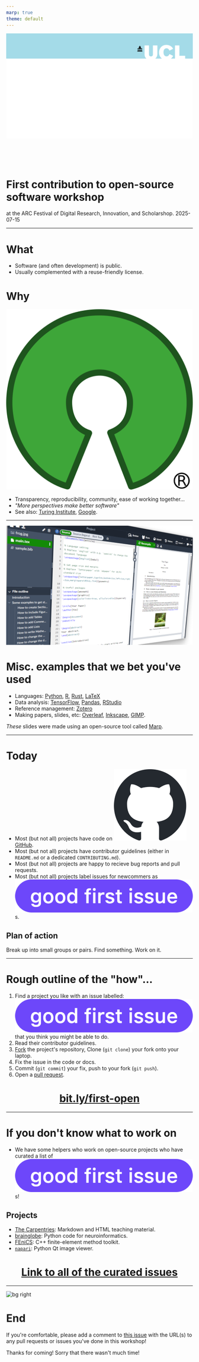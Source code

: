 ```yaml
---
marp: true
theme: default
---
```


![bg fit](assets/ucl-banner.png)

<br/><br/><br/><!-- aesthetic vspace so the title isn't too close to the UCL banner -->

# First contribution to open-source software workshop

at the ARC Festival of Digital Research, Innovation, and Scholarshop. 2025-07-15

---

<!--
paginate: true
-->

# What

- Software (and often development) is public.
- Usually complemented with a reuse-friendly license.

# Why

![bg left:30% w:300](assets/osi-logo.svg)

- Transparency, reproducibility, community, ease of working together...
- _"More perspectives make better software"_
- See also: [Turing Institute](https://www.turing.ac.uk/blog/open-source-software-why-it-matters-and-how-get-involved), [Google](https://opensource.google/documentation/reference/why).

---

![bg right:40% h:110%](assets/ss-overleaf.png)

<!--
_footer: Image [Wikimedia commons](https://commons.wikimedia.org/wiki/File:Screenshot_of_Overleaf.png)
-->

# Misc. examples that we bet you've used

- Languages: [Python](https://github.com/python/cpython), [R](https://cran.r-project.org/sources.html), [Rust](https://github.com/rust-lang/rust), [LaTeX]()
- Data analysis: [TensorFlow](https://github.com/tensorflow/tensorflow), [Pandas](https://github.com/pandas-dev/pandas), [RStudio](https://github.com/rstudio/rstudio)
- Reference management: [Zotero](https://github.com/zotero/zotero)
- Making papers, slides, etc: [Overleaf](https://github.com/overleaf/overleaf), [Inkscape](https://github.com/inkscape/inkscape), [GIMP](https://gitlab.gnome.org/GNOME/gimp).

_These_ slides were made using an open-source tool called [Marp](https://github.com/marp-team/marpit).

---

# Today

- Most (but not all) projects have code on [![h:0.9em](assets/gh.svg) GitHub](https://github.com).
- Most (but not all) projects have contributor guidelines (either in `README.md` or a dedicated `CONTRIBUTING.md`).
- Most (but not all) projects are happy to recieve bug reports and pull requests.
- Most (but not all) projects label issues for newcommers as ![h:1em](assets/good-first-issue-label.png) s.

## Plan of action

Break up into small groups or pairs. Find something. Work on it.

---

# Rough outline of the "how"...

1. Find a project you like with an issue labelled: ![h:1em](assets/good-first-issue-label.png) that you think you might be able to do.
2. Read their contributor guidelines.
3. [Fork] the project's repository, Clone (`git clone`) your fork onto your laptop.
4. Fix the issue in the code or docs.
5. Commit (`git commit`) your fix, push to your fork (`git push`).
6. Open a [pull request].

[Fork]: https://docs.github.com/en/pull-requests/collaborating-with-pull-requests/working-with-forks/fork-a-repo
[pull request]: https://docs.github.com/en/pull-requests/collaborating-with-pull-requests/proposing-changes-to-your-work-with-pull-requests/about-pull-requests

<center>

# [bit.ly/first-open](https://bit.ly/first-open)

</center>

---

<!-- FIXME: add a selfie here! -->

# If you don't know what to work on

- We have some helpers who work on open-source projects who have curated a list of ![h:1em](assets/good-first-issue-label.png) s!

## Projects

- [The Carpentries]: Markdown and HTML teaching material.
- [brainglobe]: Python code for neuroinformatics.
- [FEniCS]: C++ finite-element method toolkit.
- [`napari`]: Python Qt image viewer.

[The Carpentries]: https://github.com/search?q=label%3A%22good+first+issue%22+is%3Aopen+org%3Aswcarpentry+org%3Acarpentries+org%3Adatacarpentry+org%3Alibrarycarpentry&type=issues
[brainglobe]: https://github.com/search?q=org%3Abrainglobe+label%3A%22good+first+issue%22&type=issues
[FEniCS]: https://github.com/search?q=repo%3AFEniCS%2Fbasix+repo%3AFEniCS%2FFFCx+repo%3AFEniCS%2Fdolfinx+repo%3ADefElement%2FDefElement+label%3A%22good+first+issue%22+is%3Aopen&type=issues
[`napari`]: https://github.com/search?q=repo%3Anapari%2Fnapari+repo%3Amatplotlib%2Fnapari-matplotlib+label%3A%22good+first+issue%22%2C%22contribute%3Agood+first+issue%22+is%3Aopen+&type=issues

<center>

# [Link to all of the curated issues]()

</center>

---

![bg right](assets/ss-issue.png)

# End

If you're comfortable, please add a comment to [this issue](https://github.com/UCL-ARC/good-first-issue-hackathons/issues/4) with the URL(s) to any pull requests or issues you've done in this workshop!

Thanks for coming!
Sorry that there wasn't much time!
